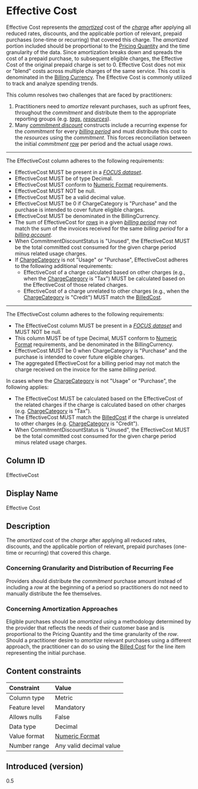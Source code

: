 # Effective Cost

Effective Cost represents the [*amortized*](#glossary:amortization) cost of the [*charge*](#glossary:charge) after applying all reduced rates, discounts, and the applicable portion of relevant, prepaid purchases (one-time or recurring) that covered this charge. The *amortized* portion included should be proportional to the [Pricing Quantity](#pricingquantity) and the time granularity of the data. Since amortization breaks down and spreads the cost of a prepaid purchase, to subsequent eligible charges, the Effective Cost of the original prepaid charge is set to 0. Effective Cost does not mix or "blend" costs across multiple charges of the same service. This cost is denominated in the [Billing Currency](#billingcurrency). The Effective Cost is commonly utilized to track and analyze spending trends.

This column resolves two challenges that are faced by practitioners:

1. Practitioners need to *amortize* relevant purchases, such as upfront fees, throughout the *commitment* and distribute them to the appropriate reporting groups (e.g. [*tags*](#glossary:tag), [*resources*](#glossary:resource)).
2. Many [*commitment discount*](#glossary:commitment-discount) constructs include a recurring expense for the *commitment* for every [*billing period*](#glossary:billing-period) and must distribute this cost to the *resources* using the *commitment*. This forces reconciliation between the initial *commitment* [*row*](#glossary:row) per period and the actual usage *rows*.

---
The EffectiveCost column adheres to the following requirements:

* EffectiveCost MUST be present in a [*FOCUS dataset*](#glossary:FOCUS-dataset).
* EffectiveCost MUST be of type Decimal.
* EffectiveCost MUST conform to [Numeric Format](#numericformat) requirements.
* EffectiveCost MUST NOT be null.
* EffectiveCost MUST be a valid decimal value.
* EffectiveCost MUST be 0 if ChargeCategory is "Purchase" and the purchase is intended to cover future eligible charges.
* EffectiveCost MUST be denominated in the BillingCurrency.
* The sum of EffectiveCost for [*rows*](#glossary:row) in a given [*billing period*](#glossary:billing-period) may not match the sum of the invoices received for the same *billing period* for a [*billing account*](#glossary:billing-account).
* When CommitmentDiscountStatus is "Unused", the EffectiveCost MUST be the total committed cost consumed for the given charge period minus related usage charges.
* If [ChargeCategory](#chargecategory) is not "Usage" or "Purchase", EffectiveCost adheres to the following additional requirements:
  * EffectiveCost of a charge calculated based on other charges (e.g., when the [ChargeCategory](#chargecategory) is "Tax") MUST be calculated based on the EffectiveCost of those related charges.
  * EffectiveCost of a charge unrelated to other charges (e.g., when the [ChargeCategory](#chargecategory) is "Credit") MUST match the [BilledCost](#billedcost).

---
The EffectiveCost column adheres to the following requirements:

* The EffectiveCost column MUST be present in a [*FOCUS dataset*](#glossary:FOCUS-dataset) and MUST NOT be null.
* This column MUST be of type Decimal, MUST conform to [Numeric Format](#numericformat) requirements, and be denominated in the BillingCurrency.
* EffectiveCost MUST be 0 when ChargeCategory is "Purchase" and the purchase is intended to cover future eligible charges.
* The aggregated EffectiveCost for a billing period may not match the charge received on the invoice for the same *billing period*.

In cases where the [ChargeCategory](#chargecategory) is not "Usage" or "Purchase", the following applies:

* The EffectiveCost MUST be calculated based on the EffectiveCost of the related charges if the charge is calculated based on other charges (e.g. [ChargeCategory](#chargecategory) is "Tax").
* The EffectiveCost MUST match the [BilledCost](#billedcost) if the charge is unrelated to other charges (e.g. [ChargeCategory](#chargecategory) is "Credit").
* When CommitmentDiscountStatus is "Unused", the EffectiveCost MUST be the total committed cost consumed for the given charge period minus related usage charges.

## Column ID

EffectiveCost

## Display Name

Effective Cost

## Description

The *amortized* cost of the *charge* after applying all reduced rates, discounts, and the applicable portion of relevant, prepaid purchases (one-time or recurring) that covered this charge.

### Concerning Granularity and Distribution of Recurring Fee

Providers should distribute the *commitment* purchase amount instead of including a *row* at the beginning of a period so practitioners do not need to manually distribute the fee themselves.

### Concerning Amortization Approaches

Eligible purchases should be *amortized* using a methodology determined by the provider that reflects the needs of their customer base and is proportional to the Pricing Quantity and the time granularity of the *row*. Should a practitioner desire to *amortize* relevant purchases using a different approach, the practitioner can do so using the [Billed Cost](#billedcost) for the line item representing the initial purchase.

## Content constraints

|    Constraint   |      Value              |
|:----------------|:------------------------|
| Column type     | Metric                  |
| Feature level   | Mandatory               |
| Allows nulls    | False                   |
| Data type       | Decimal                 |
| Value format    | [Numeric Format](#numericformat) |
| Number range    | Any valid decimal value |

## Introduced (version)

0.5
